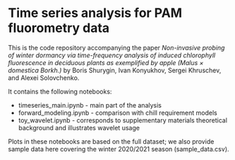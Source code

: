 # Time series analysis for PAM fluorometry data
This is the code repository accompanying the paper
*Non-invasive probing of winter dormancy via time-frequency analysis of induced chlorophyll fluorescence in deciduous plants as exemplified by apple (Malus × domestica Borkh.)* by Boris Shurygin, Ivan Konyukhov, Sergei Khruschev, and Alexei Solovchenko.

It contains the following notebooks:
- timeseries_main.ipynb - main part of the analysis
- forward_modeling.ipynb - comparison with chill requirement models
- toy_wavelet.ipynb - corresponds to supplementary materials theoretical background and illustrates wavelet usage 

Plots in these notebooks are based on the full dataset; we also provide sample data here covering the winter 2020/2021 season (sample_data.csv).
